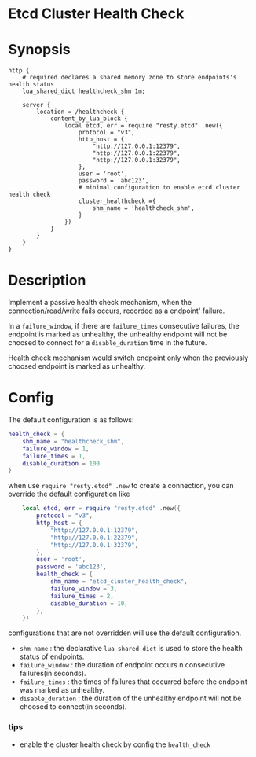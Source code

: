 Etcd Cluster Health Check
========

Synopsis
========

```nginx
http {
    # required declares a shared memory zone to store endpoints's health status
    lua_shared_dict healthcheck_shm 1m;

    server {
        location = /healthcheck {
            content_by_lua_block {
                local etcd, err = require "resty.etcd" .new({
                    protocol = "v3",
                    http_host = {
                        "http://127.0.0.1:12379", 
                        "http://127.0.0.1:22379",
                        "http://127.0.0.1:32379",
                    },
                    user = 'root',
                    password = 'abc123',
                    # minimal configuration to enable etcd cluster health check
                    cluster_healthcheck ={
                        shm_name = 'healthcheck_shm',
                    }
                })
            }
        }
    }
}
```

Description
========

Implement a passive health check mechanism, when the connection/read/write fails occurs, recorded as a endpoint' failure.

In a `failure_window`, if there are `failure_times` consecutive failures, the endpoint is marked as unhealthy,  the unhealthy endpoint will not be choosed to connect for a `disable_duration` time in the future. 

Health check mechanism would switch endpoint only when the previously choosed endpoint is marked as unhealthy.

Config
========

The default configuration is as follows:

```lua
health_check = {
    shm_name = "healthcheck_shm",
    failure_window = 1,
    failure_times = 1,
    disable_duration = 100
}
```

when use `require "resty.etcd" .new` to create a connection, you can override the default configuration like

```lua
    local etcd, err = require "resty.etcd" .new({
        protocol = "v3",
        http_host = {
            "http://127.0.0.1:12379",
            "http://127.0.0.1:22379",
            "http://127.0.0.1:32379",
        },
        user = 'root',
        password = 'abc123',
        health_check = {
            shm_name = "etcd_cluster_health_check",
            failure_window = 3,
            failure_times = 2,
            disable_duration = 10,
        },
    })
```

configurations that are not overridden will use the default configuration.

- `shm_name` : the declarative `lua_shared_dict` is used to store the health status of endpoints.
- `failure_window` : the duration of endpoint occurs n consecutive failures(in seconds).
- `failure_times` : the times of failures that occurred before the endpoint was marked as unhealthy.
- `disable_duration` : the duration of the unhealthy endpoint will not be choosed to connect(in seconds).

### tips
- enable the cluster health check by config the `health_check`
